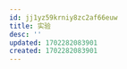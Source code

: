 ```yaml
---
id: jj1yz59krniy8zc2af66euw
title: 实验
desc: ''
updated: 1702282083901
created: 1702282083901
---
```

